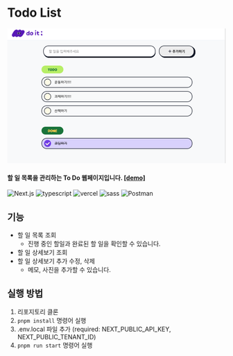 # Todo List
<img src="public/example.png">

<h4>할 일 목록을 관리하는 To Do 웹페이지입니다. <a href="https://next-todo-seven-theta.vercel.app" target="_blank">[demo]</a></h4>


![Next.js](https://img.shields.io/badge/Next.js-000000?style=flat-square&logo=Next.js&logoColor=white)
![typescript](https://img.shields.io/badge/Typescript-3178C6?style=flat-square&logo=Typescript&logoColor=white)
![vercel](https://img.shields.io/badge/Vercel-000000?style=flat-square&logo=Vercel&logoColor=white)
![sass](https://img.shields.io/badge/Sass-CC6699?style=flat-square&logo=Sass&logoColor=white)
![Postman](https://img.shields.io/badge/Postman-FF6C37?style=flat-square&logo=Postman&logoColor=white)

## 기능

- 할 일 목록 조회
    - 진행 중인 할일과 완료된 할 일을 확인할 수 있습니다.
- 할 일 상세보기 조회
- 할 일 상세보기 추가 수정, 삭제
    - 메모, 사진을 추가할 수 있습니다.

## 실행 방법

1. 리포지토리 클론
2. `pnpm install` 명령어 실행
3. .env.local 파일 추가 (required: NEXT_PUBLIC_API_KEY, NEXT_PUBLIC_TENANT_ID)
4. `pnpm run start` 명령어 실행